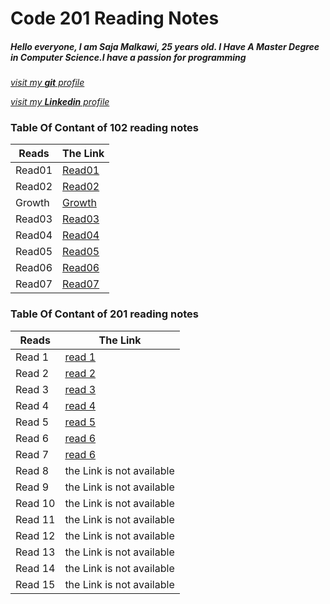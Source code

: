 
# Code 201 Reading Notes

##### Hello everyone, I am Saja Malkawi, 25 years old. I Have A Master Degree in Computer Science.I have a passion for programming

[*visit my **git** profile*](https://github.com/saja123321)

[*visit my **Linkedin** profile*](https://www.linkedin.com/in/sajamalkawi1995/)


### Table Of Contant of **102** reading notes


|       Reads    |   The Link                                                           |
|----------------|----------------------------------------------------------------------|
|       Read01   |[Read01](https://saja123321.github.io/reading-notes/Read01)           |
|       Read02   |[Read02](https://saja123321.github.io/reading-notes/read02)           |
|       Growth   |[Growth](https://saja123321.github.io/reading-notes/growthMindset)    |
|       Read03   |[Read03](https://saja123321.github.io/reading-notes/read03)           |
|       Read04   |[Read04](https://saja123321.github.io/reading-notes/read04)           |
|       Read05   |[Read05](https://saja123321.github.io/reading-notes/read05)           |
|       Read06   |[Read06](https://saja123321.github.io/reading-notes/read06)           |
|       Read07   |[Read07](https://saja123321.github.io/reading-notes/read07)           |



### Table Of Contant of **201** reading notes


|       Reads    |   The Link                                                           |
|----------------|----------------------------------------------------------------------|
|      Read 1    |     [read 1](https://saja123321.github.io/reading-notes/class-01)    |
|      Read 2    |     [read 2](https://saja123321.github.io/reading-notes/class-02)    |
|      Read 3    |     [read 3](https://saja123321.github.io/reading-notes/class-03)    |
|      Read 4    |     [read 4](https://saja123321.github.io/reading-notes/class04)     |
|      Read 5    |     [read 5](https://saja123321.github.io/reading-notes/class-05)    |
|      Read 6    |     [read 6](https://saja123321.github.io/reading-notes/class-06)    |
|      Read 7    |     [read 6](https://saja123321.github.io/reading-notes/class-07)    |
|      Read 8    |            the Link is not available                                 |
|      Read 9    |            the Link is not available                                 |
|      Read 10   |            the Link is not available                                 |
|      Read 11   |            the Link is not available                                 |
|      Read 12   |            the Link is not available                                 |
|      Read 13   |            the Link is not available                                 |
|      Read 14   |            the Link is not available                                 |
|      Read 15   |            the Link is not available                                 |



